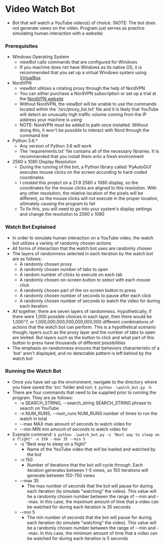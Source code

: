 # Video Watch Bot
* Bot that will watch a YouTube video(s) of choice. (NOTE: The bot does not generate views on the video. Program just serves as practice simulating human interaction with a website)
 
### Prerequisites
* Windows Operating System
   - viewBot calls commands that are configured for Windows
   - If you machine does not have Windows as its native OS, it is recommended that you set up a virtual Windows system using [VirtualBox](https://www.virtualbox.org/wiki/Downloads)
* NordVPN
   - viewBot utilizes a rotating proxy through the help of NordVPN
   - You can either purchase a NordVPN subscription or set up a trial at the [NordVPN website](https://nordvpn.com/?utm_expid=.CM-bHTe9S0iFcch8gLNeEA.0&utm_referrer=https%3A%2F%2Fwww.google.com%2F)
   - Without NordVPN, the viewBot will be unable to use the commands located within the '/src/proxy_list.txt' file and it is likely that YouTube will detect an unusually high traffic volume coming from the IP address your machine is using
   - NOTE: NordVPN must be added to path once installed. Without doing this, it won't be possible to interact with Nord through the command line
* Python 3.6.*
   - Any version of Python 3.6 will work 
   - The 'requirements.txt' file contains all of the necessary libraries. It is recommended that you install them onto a fresh environment
* 2560 x 1080 Display Resolution
   - During the running of the bot, a Python library called 'PyAutoGUI' executes mouse clicks on the screen according to hard-coded coordinates
   - I created this project on a 21:9 2560 x 1080 display, so the coordinates for the mouse clicks are aligned to this resolution. With any other resolution, the relative location of the pixels will be different, so the mouse clicks will not execute in the proper location, ultimately causing the program to fail
   - To fix this, you will need to go into your system's display settings and change the resolution to 2560 x 1080

### Watch Bot Explained
* In order to simulate human interaction on a YouTube video, the watch bot utilizes a variety of randomly chosen actions
* All forms of interaction that the watch bot uses are randomly chosen
* The layers of randomness selected in each iteration by the watch bot are as follows:
   - A randomly chosen proxy
   - A randomly chosen number of tabs to open
   - A random number of clicks to execute on each tab
   - A randomly chosen on-screen button to select with each mouse click
   - A randomly chosen part of the on-screen button to press
   - A randomly chosen number of seconds to pause after each click
   - A randomly chosen number of seconds to watch the video for during each iteration
* All together, there are seven layers of randomness. Hypothetically, if there were 1,000 possible choices in each layer, then there would be 1,000^7, or 1,000,000,000,000,000,000,000 different combinations of actions that the watch bot can perform. This is a hypothetical scenario though; layers such as the proxy layer and the number of tabs to open are limited. But layers such as the button to click and what part of this button to press have thousands of different possibilities
* The emphasis on randomness ensures that behaviors characteristic of a 'bot' aren't displayed, and no detectable pattern is left behind by the watch bot

### Running the Watch Bot
* Once you have set up the environment, navigate to the directory where you have saved the 'src' folder and run: ```$ python .\watch_bot.py -h```
* There are four commands that need to be supplied prior to running the program. They are as follows:
    * -s SEARCH_STRING, --search_string SEARCH_STRING
                        phrase to search on YouTube
    * -n NUM_RUNS, --num_runs NUM_RUNS
                        number of times to run the watch in total
    * --max MAX             max amount of seconds to watch video for
    * --min MIN             min amount of seconds to watch video for
* Example command: ```$ python .\watch_bot.py -s "Best way to sleep on a flight" -n 150 --max 35 --min 5```
    * -s "Best way to sleep on a flight"
       - Name of the YouTube video that will be loaded and watched by the bot
    * -n 150
       - Number of iterations that the bot will cycle through. Each iteration generates between 1-5 views, so 150 iterations will generate between 150-750 views
    * --max 35
       - The max number of seconds that the bot will pause for during each iteration (to simulate "watching" the video). This value will be a randomly chosen number between the range of --min and --max. In this case, the maximum amount of time that a video can be watched for during each iteration is 35 seconds
    * --min 5
       - The min number of seconds that the bot will pause for during each iteration (to simulate "watching" the video). This value will be a randomly chosen number between the range of --min and --max. In this case, the minimum amount of time that a video can be watched for during each iteration is 5 seconds
